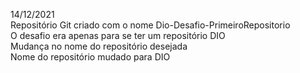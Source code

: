 14/12/2021\
Repositório Git criado com o nome Dio-Desafio-PrimeiroRepositorio\
O desafio era apenas para se ter um repositório DIO\
Mudança no nome do repositório desejada\
Nome do repositório mudado para DIO